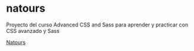 # natours
Proyecto del curso Advanced CSS and Sass para aprender y practicar con CSS avanzado y Sass

[Natours](https://danidz96.github.io/natours/)
